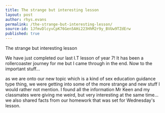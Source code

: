 ```yaml
---
title: The strange but interesting lesson
layout: post
author: rhys.evans
permalink: /the-strange-but-interesting-lesson/
source-id: 1JfmvDlcyvCpK76Gen5AHi223HhM2r9y_BVUw9TZdErw
published: true
---
```

The strange but interesting lesson

We have just completed our last I.T lesson of year 7! It has been a rollercoaster journey for me but I came through in the end. Now to the important stuff… 

as we are onto our new topic which is a kind of sex education guidance type thing, we were getting into some of the more strange and new stuff I would rather not mention. I found all the information Mr Keen and my classmates were giving me weird, but very interesting at the same time… we also shared facts from our homework that was set for Wednesday's lesson.


